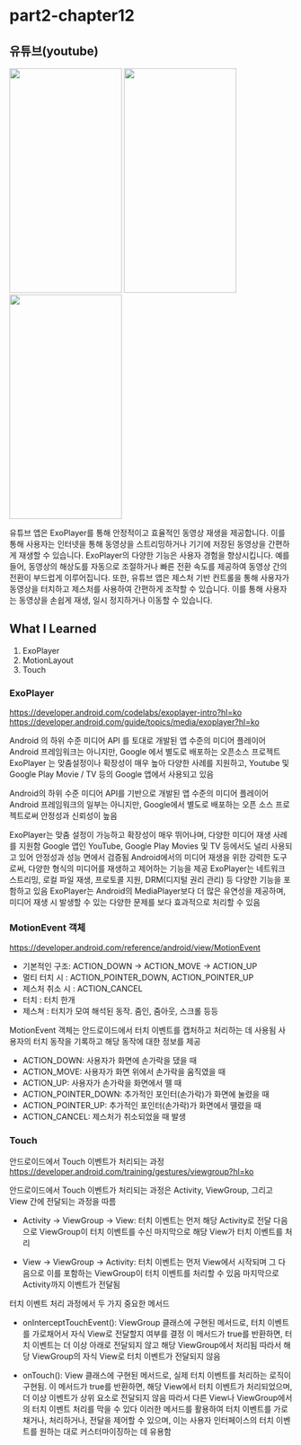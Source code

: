 # part2-chapter12

## 유튜브(youtube)

<img src="https://github.com/soommmin/part2-chapter12/assets/150005268/df3a40b2-347c-46fe-9bf6-49025e5bb106" width="200" height="400"/>
<img src="https://github.com/soommmin/part2-chapter12/assets/150005268/7308ace3-054c-4751-aae0-f7872e142eac" width="200" height="400"/>
<img src="https://github.com/soommmin/part2-chapter12/assets/150005268/792db3fe-ccab-4d65-8e9a-cd4b77924e14" width="200" height="400"/>


유튜브 앱은 ExoPlayer를 통해 안정적이고 효율적인 동영상 재생을 제공합니다. 이를 통해 사용자는 인터넷을 통해 동영상을 스트리밍하거나 기기에 저장된 동영상을 간편하게 재생할 수 있습니다. 
ExoPlayer의 다양한 기능은 사용자 경험을 향상시킵니다. 예를 들어, 동영상의 해상도를 자동으로 조절하거나 빠른 전환 속도를 제공하여 동영상 간의 전환이 부드럽게 이루어집니다.
또한, 유튜브 앱은 제스처 기반 컨트롤을 통해 사용자가 동영상을 터치하고 제스처를 사용하여 간편하게 조작할 수 있습니다. 이를 통해 사용자는 동영상을 손쉽게 재생, 일시 정지하거나 이동할 수 있습니다.


## What I Learned
1. ExoPlayer
2. MotionLayout
3. Touch


### ExoPlayer
https://developer.android.com/codelabs/exoplayer-intro?hl=ko
https://developer.android.com/guide/topics/media/exoplayer?hl=ko

Android 의 하위 수준 미디어 API 를 토대로 개발된 앱 수준의 미디어 플레이어
Android 프레임워크는 아니지만, Google 에서 별도로 배포하는 오픈소스 프로젝트
ExoPlayer 는 맞춤설정이나 확장성이 매우 높아 다양한 사례를 지원하고, Youtube 및 Google Play Movie / TV 등의 Google 앱에서 사용되고 있음

Android의 하위 수준 미디어 API를 기반으로 개발된 앱 수준의 미디어 플레이어
Android 프레임워크의 일부는 아니지만, Google에서 별도로 배포하는 오픈 소스 프로젝트로써 안정성과 신뢰성이 높음

ExoPlayer는 맞춤 설정이 가능하고 확장성이 매우 뛰어나며, 다양한 미디어 재생 사례를 지원함
Google 앱인 YouTube, Google Play Movies 및 TV 등에서도 널리 사용되고 있어 안정성과 성능 면에서 검증됨
Android에서의 미디어 재생을 위한 강력한 도구로써, 다양한 형식의 미디어를 재생하고 제어하는 기능을 제공
ExoPlayer는 네트워크 스트리밍, 로컬 파일 재생, 프로토콜 지원, DRM(디지털 권리 관리) 등 다양한 기능을 포함하고 있음
ExoPlayer는 Android의 MediaPlayer보다 더 많은 유연성을 제공하며, 미디어 재생 시 발생할 수 있는 다양한 문제를 보다 효과적으로 처리할 수 있음 


### MotionEvent 객체
https://developer.android.com/reference/android/view/MotionEvent

- 기본적인 구조: ACTION_DOWN → ACTION_MOVE → ACTION_UP
- 멀티 터치 시 : ACTION_POINTER_DOWN, ACTION_POINTER_UP
- 제스처 취소 시 : ACTION_CANCEL
- 터치 : 터치 한개
- 제스쳐 : 터치가 모여 해석된 동작. 줌인, 줌아웃, 스크롤 등등

MotionEvent 객체는 안드로이드에서 터치 이벤트를 캡처하고 처리하는 데 사용됨 
사용자의 터치 동작을 기록하고 해당 동작에 대한 정보를 제공

- ACTION_DOWN: 사용자가 화면에 손가락을 댔을 때 
- ACTION_MOVE: 사용자가 화면 위에서 손가락을 움직였을 때
- ACTION_UP: 사용자가 손가락을 화면에서 뗄 때 
- ACTION_POINTER_DOWN: 추가적인 포인터(손가락)가 화면에 눌렸을 때 
- ACTION_POINTER_UP: 추가적인 포인터(손가락)가 화면에서 뗼렸을 때
- ACTION_CANCEL: 제스처가 취소되었을 때 발생


### Touch
안드로이드에서 Touch 이벤트가 처리되는 과정
https://developer.android.com/training/gestures/viewgroup?hl=ko

안드로이드에서 Touch 이벤트가 처리되는 과정은 Activity, ViewGroup, 그리고 View 간에 전달되는 과정을 따름

- Activity → ViewGroup → View:
터치 이벤트는 먼저 해당 Activity로 전달
다음으로 ViewGroup이 터치 이벤트를 수신
마지막으로 해당 View가 터치 이벤트를 처리

- View → ViewGroup → Activity:
터치 이벤트는 먼저 View에서 시작되며
그 다음으로 이를 포함하는 ViewGroup이 터치 이벤트를 처리할 수 있음
마지막으로 Activity까지 이벤트가 전달됨

터치 이벤트 처리 과정에서 두 가지 중요한 메서드
 
- onInterceptTouchEvent():
ViewGroup 클래스에 구현된 메서드로, 터치 이벤트를 가로채어서 자식 View로 전달할지 여부를 결정
이 메서드가 true를 반환하면, 터치 이벤트는 더 이상 아래로 전달되지 않고 해당 ViewGroup에서 처리됨
따라서 해당 ViewGroup의 자식 View로 터치 이벤트가 전달되지 않음

- onTouch():
View 클래스에 구현된 메서드로, 실제 터치 이벤트를 처리하는 로직이 구현됨.
이 메서드가 true를 반환하면, 해당 View에서 터치 이벤트가 처리되었으며, 더 이상 이벤트가 상위 요소로 전달되지 않음
따라서 다른 View나 ViewGroup에서의 터치 이벤트 처리를 막을 수 있다
이러한 메서드를 활용하여 터치 이벤트를 가로채거나, 처리하거나, 전달을 제어할 수 있으며, 이는 사용자 인터페이스의 터치 이벤트를 원하는 대로 커스터마이징하는 데 유용함

